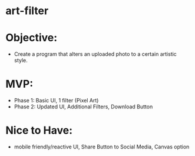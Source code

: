 # art-filter

# Objective:
- Create a program that alters an uploaded photo to a certain artistic style. 

# MVP:
- Phase 1: Basic UI, 1 filter (Pixel Art)
- Phase 2: Updated UI, Additional Filters, Download Button
# Nice to Have:
- mobile friendly/reactive UI, Share Button to Social Media, Canvas option 
